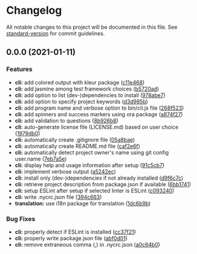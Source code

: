 # Changelog

All notable changes to this project will be documented in this file. See [standard-version](https://github.com/conventional-changelog/standard-version) for commit guidelines.

## 0.0.0 (2021-01-11)


### Features

* **cli:** add colored output with kleur package ([c11e468](https://github.com/simplymichael/project-up/commit/c11e468e3734b28a82c3fbf12603b706ba1d498e))
* **cli:** add jasmine among test framework choices ([b5720ad](https://github.com/simplymichael/project-up/commit/b5720ad0444aaed88d77553672ccece0c20dc3dd))
* **cli:** add option to list (dev-)dependencies to install ([978abe7](https://github.com/simplymichael/project-up/commit/978abe763385b12c2b9313b1f63702ece4f2d921))
* **cli:** add option to specify project keywords ([d3d985b](https://github.com/simplymichael/project-up/commit/d3d985b1bf4972d3bfc39d1b4e5fadb4e0547647))
* **cli:** add program name and verbose option to bin/cli.js file ([268f523](https://github.com/simplymichael/project-up/commit/268f5237f98dd2b86c30c9d9bf76cd22f3e63c08))
* **cli:** add spinners and success markers using ora package ([a874f27](https://github.com/simplymichael/project-up/commit/a874f27e77f7c275f1b0bc304ac990f2bc843dee))
* **cli:** add validation to questions ([8b926b8](https://github.com/simplymichael/project-up/commit/8b926b84d7c8995e6bde0004251c13f103f5ebb1))
* **cli:** auto-generate license file (LICENSE.md) based on user choice ([1979db0](https://github.com/simplymichael/project-up/commit/1979db0bd074b7689aec5d2cd6baf556cf8b173c))
* **cli:** automatically create .gitignore file ([05a8bae](https://github.com/simplymichael/project-up/commit/05a8bae27b243d3c91b65bd25c2ffba685cdbc34))
* **cli:** automatically create README.md file ([caf2e6f](https://github.com/simplymichael/project-up/commit/caf2e6f53011496062ea57778086d387f401e058))
* **cli:** automatically detect project owner's name using git config user.name ([7eb7a5e](https://github.com/simplymichael/project-up/commit/7eb7a5eeecfd37a32714590182dde895e42208e1))
* **cli:** display help and usage information after setup ([91c5cb7](https://github.com/simplymichael/project-up/commit/91c5cb7632390bc50c25e4258f83fb6c65f60eeb))
* **cli:** implement verbose output ([a5242ec](https://github.com/simplymichael/project-up/commit/a5242ece34d890ea7c6090bbb519c298ec9f686b))
* **cli:** install only (dev-)dependencies if not already installed ([d9f6c7c](https://github.com/simplymichael/project-up/commit/d9f6c7c2a25c29e4c48ec1661d72a583ec0ee54c))
* **cli:** retrieve project description from package.json if available ([6bb1741](https://github.com/simplymichael/project-up/commit/6bb1741feef1838e1f833d3e6dad1c0166046159))
* **cli:** setup ESLint after setup if selected linter is ESLint ([c093240](https://github.com/simplymichael/project-up/commit/c093240d62fb26a92ba5b1cbead972537c8f9218))
* **cli:** write .nycrc.json file ([394c663](https://github.com/simplymichael/project-up/commit/394c663b8bbaa5206861836b2fc729a47c6a24a6))
* **translation:** use i18n package for translation ([1dc6b9b](https://github.com/simplymichael/project-up/commit/1dc6b9bf77e84edc17ac982aa1e64110b22ad6f8))


### Bug Fixes

* **cli:** properly detect if ESLint is installed ([cc37f21](https://github.com/simplymichael/project-up/commit/cc37f21cc1bda33749f0034666f1092d1dd222e1))
* **cli:** properly write package.json file ([abf0d01](https://github.com/simplymichael/project-up/commit/abf0d0135ae6b1df0a9685440d48b1002a79da24))
* **cli:** remove extraneous comma (,) in .nycrc.json ([a0c64b0](https://github.com/simplymichael/project-up/commit/a0c64b05c749139b0bffc7e2e0304d3ba2a92399))
